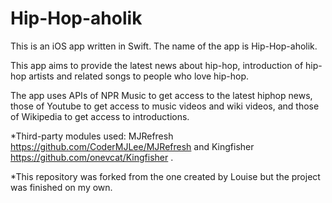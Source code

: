 # Hip-Hop-aholik

This is an iOS app written in Swift. The name of the app is Hip-Hop-aholik. 

This app aims to provide the latest news about hip-hop, introduction of hip-hop artists and related songs to people who love hip-hop. 

The app uses APIs of NPR Music to get access to the latest hiphop news, those of Youtube to get access to music videos and wiki videos, and those of Wikipedia to get access to introductions.  

*Third-party modules used: 
MJRefresh 
https://github.com/CoderMJLee/MJRefresh
and Kingfisher
https://github.com/onevcat/Kingfisher
.

*This repository was forked from the one created by Louise but the project was finished on my own.
